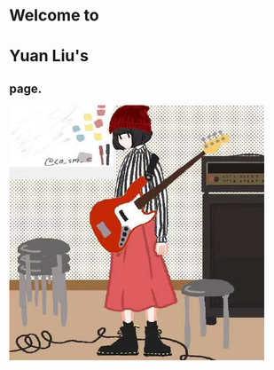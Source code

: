 # Welcome to                                                                    



# Yuan Liu's


##  page.
![image info](../icons/head.jpeg)
